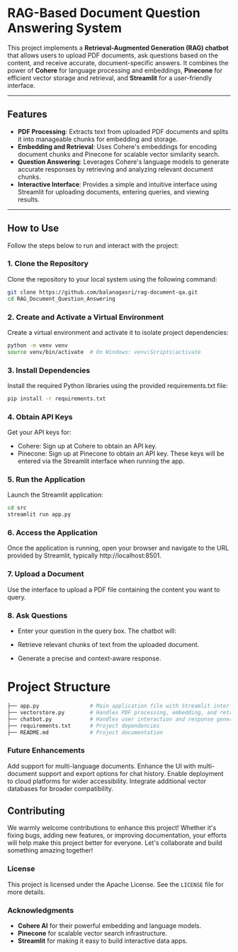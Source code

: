 # RAG-Based Document Question Answering System 

This project implements a **Retrieval-Augmented Generation (RAG) chatbot** that allows users to upload PDF documents, ask questions based on the content, and receive accurate, document-specific answers. It combines the power of **Cohere** for language processing and embeddings, **Pinecone** for efficient vector storage and retrieval, and **Streamlit** for a user-friendly interface.

---

## Features 

- **PDF Processing**: Extracts text from uploaded PDF documents and splits it into manageable chunks for embedding and storage.  
- **Embedding and Retrieval**: Uses Cohere's embeddings for encoding document chunks and Pinecone for scalable vector similarity search.  
- **Question Answering**: Leverages Cohere's language models to generate accurate responses by retrieving and analyzing relevant document chunks.  
- **Interactive Interface**: Provides a simple and intuitive interface using Streamlit for uploading documents, entering queries, and viewing results.  

---

## How to Use 

Follow the steps below to run and interact with the project:

### 1. Clone the Repository
Clone the repository to your local system using the following command:
```bash
git clone https://github.com/balanagasri/rag-document-qa.git
cd RAG_Document_Question_Answering
```

### 2. Create and Activate a Virtual Environment 
Create a virtual environment and activate it to isolate project dependencies:

```bash
python -m venv venv
source venv/bin/activate  # On Windows: venv\Scripts\activate
```

### 3. Install Dependencies 
Install the required Python libraries using the provided requirements.txt file:

```bash
pip install -r requirements.txt
```

### 4. Obtain API Keys 
Get your API keys for:

- Cohere: Sign up at Cohere to obtain an API key.
- Pinecone: Sign up at Pinecone to obtain an API key.
These keys will be entered via the Streamlit interface when running the app.

### 5. Run the Application 

Launch the Streamlit application:

```bash
cd src
streamlit run app.py
```

### 6. Access the Application 
Once the application is running, open your browser and navigate to the URL provided by Streamlit, typically http://localhost:8501.

### 7. Upload a Document 
Use the interface to upload a PDF file containing the content you want to query.

### 8. Ask Questions 
- Enter your question in the query box. The chatbot will:

- Retrieve relevant chunks of text from the uploaded document.
- Generate a precise and context-aware response.

# Project Structure 
```bash
├── app.py                # Main application file with Streamlit interface
├── vectorstore.py        # Handles PDF processing, embedding, and retrieval
├── chatbot.py            # Handles user interaction and response generation
├── requirements.txt      # Project dependencies
├── README.md             # Project documentation
```

### Future Enhancements 
Add support for multi-language documents.
Enhance the UI with multi-document support and export options for chat history.
Enable deployment to cloud platforms for wider accessibility.
Integrate additional vector databases for broader compatibility.

## Contributing 


 We warmly welcome contributions to enhance this project! Whether it's fixing bugs, adding new features, or improving documentation, your efforts will help make this project better for everyone. Let's collaborate and build something amazing together! 

### License  

This project is licensed under the Apache License. See the `LICENSE` file for more details.

### Acknowledgments 

- **Cohere AI** for their powerful embedding and language models. 
- **Pinecone** for scalable vector search infrastructure. 
- **Streamlit** for making it easy to build interactive data apps. 
